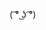 ( ͡° ͜ʖ ͡°)
<!---
t-weilin/t-weilin is a ✨ special ✨ repository because its `README.md` (this file) appears on your GitHub profile.
You can click the Preview link to take a look at your changes.
--->
